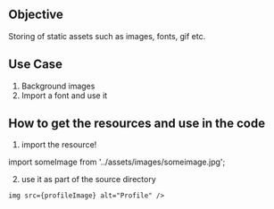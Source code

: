 ## Objective

Storing of static assets such as images, fonts, gif etc.

## Use Case

1. Background images
2. Import a font and use it

## How to get the resources and use in the code

1. import the resource!

import someImage from '../assets/images/someimage.jpg';

2. use it as part of the source directory

`img src={profileImage} alt="Profile" />`
